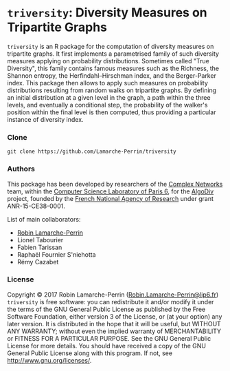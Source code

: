 # `triversity`: Diversity Measures on Tripartite Graphs

`triversity` is an R package for the computation of diversity measures on tripartite graphs. It first implements a parametrised family of such diversity measures applying on probability distributions. Sometimes called "True Diversity", this family contains famous measures such as the Richness, the Shannon entropy, the Herfindahl–Hirschman index, and the Berger-Parker index. This package then allows to apply such measures on probability distributions resulting from random walks on tripartite graphs. By defining an initial distribution at a given level in the graph, a path within the three levels, and eventually a conditional step, the probability of the walker's position within the final level is then computed, thus providing a particular instance of diversity index.

### Clone
```
git clone https://github.com/Lamarche-Perrin/triversity
```

### Authors
This package has been developed by researchers of the [Complex Networks](http://www.complexnetworks.fr/) team, within the [Computer Science Laboratory of Paris 6](https://www.lip6.fr/), for the [AlgoDiv](http://algodiv.huma-num.fr/) project, founded by the [French National Agency of Research](http://www.agence-nationale-recherche.fr/) under grant ANR-15-CE38-0001.

List of main collaborators:
- [Robin Lamarche-Perrin](https://www-complexnetworks.lip6.fr/~lamarche/)
- Lionel Tabourier
- Fabien Tarissan
- Raphaël Fournier S'niehotta
- Rémy Cazabet

### License
Copyright © 2017 Robin Lamarche-Perrin (<Robin.Lamarche-Perrin@lip6.fr>)
`triversity` is free software: you can redistribute it and/or modify it under the terms of the GNU General Public License as published by the Free Software Foundation, either version 3 of the License, or (at your option) any later version. It is distributed in the hope that it will be useful, but WITHOUT ANY WARRANTY; without even the implied warranty of MERCHANTABILITY or FITNESS FOR A PARTICULAR PURPOSE. See the GNU General Public License for more details. You should have received a copy of the GNU General Public License along with this program. If not, see <http://www.gnu.org/licenses/>.
